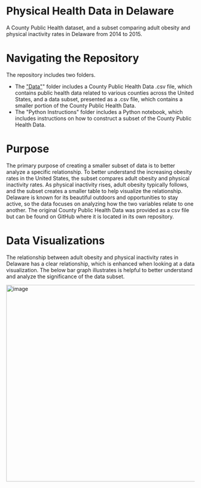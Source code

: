 # Physical Health Data in Delaware
A County Public Health dataset, and a subset comparing adult obesity and physical inactivity rates in Delaware from 2014 to 2015. 

# Navigating the Repository 
The repository includes two folders.
- The ["Data"](https://github.com/SadlerMarshall/Physical-health-in-Delaware/tree/main/Data)" folder includes a County Public Health Data .csv file, which contains public health data related to various counties across the United States, and a data subset, presented as a .csv file, which contains a smaller portion of the County Public Health Data.
-  The "Python Instructions" folder includes a Python notebook, which includes instructions on how to construct a subset of the County Public Health Data.

# Purpose
The primary purpose of creating a smaller subset of data is to better analyze a specific relationship. To better understand the increasing obesity rates in the United States, the subset compares adult obesity and physical inactivity rates. As physical inactivity rises, adult obesity typically follows, and the subset creates a smaller table to help visualize the relationship. Delaware is known for its beautiful outdoors and opportunities to stay active, so the data focuses on analyzing how the two variables relate to one another. The original County Public Health Data was provided as a csv file but can be found on GitHub where it is located in its own repository. 

# Data Visualizations

The relationship between adult obesity and physical inactivity rates in Delaware has a clear relationship, which is enhanced when looking at a data visualization. The below bar graph illustrates is helpful to better understand and analyze the significance of the data subset.

<img width="525" alt="image" src="https://github.com/user-attachments/assets/e6fcf844-a432-41e9-99b1-04f32d852157" />
